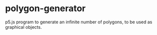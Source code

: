 # polygon-generator
p5.js program to generate an infinite number of polygons, to be used as graphical objects. 
